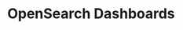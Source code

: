 ---
role: ui
title: OpenSearch Dashboards
artifact_id: opensearch-dashboards
architecture: arm64
platform: linux
type: deb
artifact_url: https://artifacts.opensearch.org/releases/bundle/opensearch-dashboards/2.6.0/opensearch-dashboards-2.6.0-linux-arm64.deb
version: 2.6.0
category: opensearch-dashboards
slug: opensearch-dashboards-2.6.0-linux-arm64-deb
signature: https://artifacts.opensearch.org/releases/bundle/opensearch-dashboards/2.6.0/opensearch-dashboards-2.6.0-linux-arm64.deb.sig
guide: https://opensearch.org/docs/latest/opensearch/install/deb
---